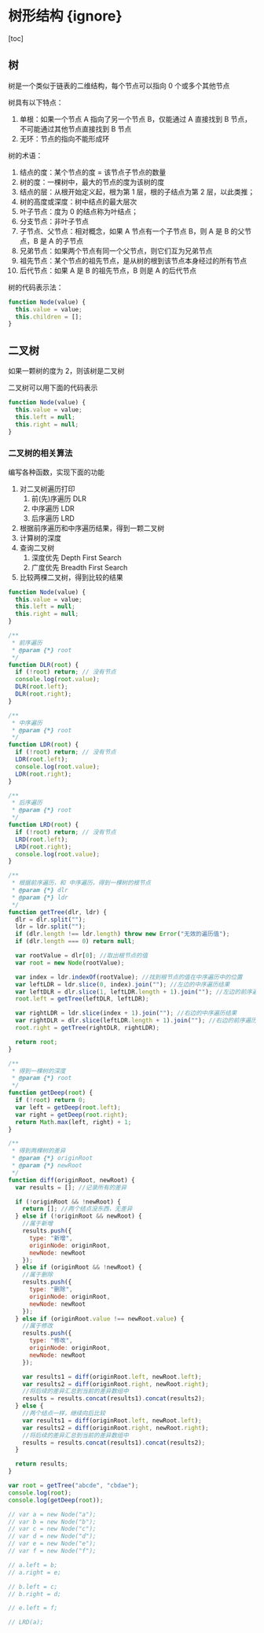 # 树形结构 {ignore}

[toc]

## 树

树是一个类似于链表的二维结构，每个节点可以指向 0 个或多个其他节点

树具有以下特点：

1. 单根：如果一个节点 A 指向了另一个节点 B，仅能通过 A 直接找到 B 节点，不可能通过其他节点直接找到 B 节点
2. 无环：节点的指向不能形成环

树的术语：

1. 结点的度：某个节点的度 = 该节点子节点的数量
2. 树的度：一棵树中，最大的节点的度为该树的度
3. 结点的层：从根开始定义起，根为第 1 层，根的子结点为第 2 层，以此类推；
4. 树的高度或深度：树中结点的最大层次
5. 叶子节点：度为 0 的结点称为叶结点；
6. 分支节点：非叶子节点
7. 子节点、父节点：相对概念，如果 A 节点有一个子节点 B，则 A 是 B 的父节点，B 是 A 的子节点
8. 兄弟节点：如果两个节点有同一个父节点，则它们互为兄弟节点
9. 祖先节点：某个节点的祖先节点，是从树的根到该节点本身经过的所有节点
10. 后代节点：如果 A 是 B 的祖先节点，B 则是 A 的后代节点

树的代码表示法：

```js
function Node(value) {
  this.value = value;
  this.children = [];
}
```

## 二叉树

如果一颗树的度为 2，则该树是二叉树

二叉树可以用下面的代码表示

```js
function Node(value) {
  this.value = value;
  this.left = null;
  this.right = null;
}
```

### 二叉树的相关算法

编写各种函数，实现下面的功能

1. 对二叉树遍历打印
   1. 前(先)序遍历 DLR
   2. 中序遍历 LDR
   3. 后序遍历 LRD
2. 根据前序遍历和中序遍历结果，得到一颗二叉树
3. 计算树的深度
4. 查询二叉树
   1. 深度优先 Depth First Search
   2. 广度优先 Breadth First Search
5. 比较两棵二叉树，得到比较的结果

```js
function Node(value) {
  this.value = value;
  this.left = null;
  this.right = null;
}

/**
 * 前序遍历
 * @param {*} root
 */
function DLR(root) {
  if (!root) return; // 没有节点
  console.log(root.value);
  DLR(root.left);
  DLR(root.right);
}

/**
 * 中序遍历
 * @param {*} root
 */
function LDR(root) {
  if (!root) return; // 没有节点
  LDR(root.left);
  console.log(root.value);
  LDR(root.right);
}

/**
 * 后序遍历
 * @param {*} root
 */
function LRD(root) {
  if (!root) return; // 没有节点
  LRD(root.left);
  LRD(root.right);
  console.log(root.value);
}

/**
 * 根据前序遍历，和 中序遍历，得到一棵树的根节点
 * @param {*} dlr
 * @param {*} ldr
 */
function getTree(dlr, ldr) {
  dlr = dlr.split("");
  ldr = ldr.split("");
  if (dlr.length !== ldr.length) throw new Error("无效的遍历值");
  if (dlr.length === 0) return null;

  var rootValue = dlr[0]; //取出根节点的值
  var root = new Node(rootValue);

  var index = ldr.indexOf(rootValue); //找到根节点的值在中序遍历中的位置
  var leftLDR = ldr.slice(0, index).join(""); //左边的中序遍历结果
  var leftDLR = dlr.slice(1, leftLDR.length + 1).join(""); //左边的前序遍历结果
  root.left = getTree(leftDLR, leftLDR);

  var rightLDR = ldr.slice(index + 1).join(""); //右边的中序遍历结果
  var rightDLR = dlr.slice(leftLDR.length + 1).join(""); //右边的前序遍历结果
  root.right = getTree(rightDLR, rightLDR);

  return root;
}

/**
 * 得到一棵树的深度
 * @param {*} root
 */
function getDeep(root) {
  if (!root) return 0;
  var left = getDeep(root.left);
  var right = getDeep(root.right);
  return Math.max(left, right) + 1;
}

/**
 * 得到两棵树的差异
 * @param {*} originRoot
 * @param {*} newRoot
 */
function diff(originRoot, newRoot) {
  var results = []; //记录所有的差异

  if (!originRoot && !newRoot) {
    return []; //两个结点没东西，无差异
  } else if (!originRoot && newRoot) {
    //属于新增
    results.push({
      type: "新增",
      originNode: originRoot,
      newNode: newRoot
    });
  } else if (originRoot && !newRoot) {
    //属于删除
    results.push({
      type: "删除",
      originNode: originRoot,
      newNode: newRoot
    });
  } else if (originRoot.value !== newRoot.value) {
    //属于修改
    results.push({
      type: "修改",
      originNode: originRoot,
      newNode: newRoot
    });

    var results1 = diff(originRoot.left, newRoot.left);
    var results2 = diff(originRoot.right, newRoot.right);
    //将后续的差异汇总到当前的差异数组中
    results = results.concat(results1).concat(results2);
  } else {
    //两个结点一样，继续向后比较
    var results1 = diff(originRoot.left, newRoot.left);
    var results2 = diff(originRoot.right, newRoot.right);
    //将后续的差异汇总到当前的差异数组中
    results = results.concat(results1).concat(results2);
  }

  return results;
}

var root = getTree("abcde", "cbdae");
console.log(root);
console.log(getDeep(root));

// var a = new Node("a");
// var b = new Node("b");
// var c = new Node("c");
// var d = new Node("d");
// var e = new Node("e");
// var f = new Node("f");

// a.left = b;
// a.right = e;

// b.left = c;
// b.right = d;

// e.left = f;

// LRD(a);
```

